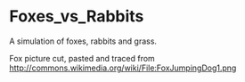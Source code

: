 Foxes_vs_Rabbits
================
A simulation of foxes, rabbits and grass.

Fox picture cut, pasted and traced from http://commons.wikimedia.org/wiki/File:FoxJumpingDog1.png
